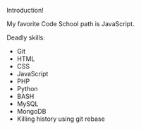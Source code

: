 Introduction!

My favorite Code School path is JavaScript.

Deadly skills:
* Git
* HTML
* CSS
* JavaScript
* PHP
* Python
* BASH
* MySQL
* MongoDB
* Killing history using git rebase
